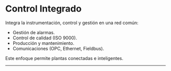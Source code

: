 # Control Integrado

Integra la instrumentación, control y gestión en una red común:

- Gestión de alarmas.  
- Control de calidad (ISO 9000).  
- Producción y mantenimiento.  
- Comunicaciones (OPC, Ethernet, Fieldbus).  

Este enfoque permite plantas conectadas e inteligentes.

---
